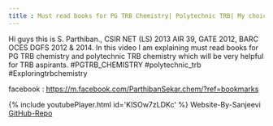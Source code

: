```yaml
---
title : Must read books for PG TRB Chemistry| Polytechnic TRB| My choice of reference books|
---
```


Hi guys this is S. Parthiban., CSIR NET (LS) 2013 AIR 39, GATE 2012, BARC OCES DGFS 2012 & 2014. In this video I am explaining must read books for PG TRB chemistry and polytechnic TRB chemistry which will be very helpful for TRB aspirants. 
#PGTRB_CHEMISTRY 
#polytechnic_trb
#Exploringtrbchemistry

facebook : https://m.facebook.com/ParthibanSekar.chem/?ref=bookmarks



{% include youtubePlayer.html id='KISOw7zLDKc' %}
Website-By-Sanjeevi <br> <a href='https://github.com/SSanjeevi/videos'>GitHub-Repo</a>

